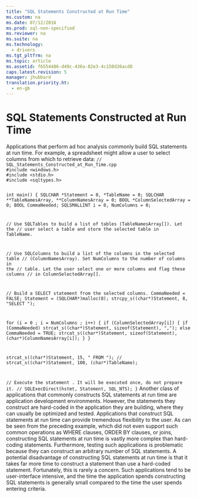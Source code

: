 ```yaml
---
title: "SQL Statements Constructed at Run Time"
ms.custom: na
ms.date: 07/12/2016
ms.prod: sql-non-specified
ms.reviewer: na
ms.suite: na
ms.technology: 
  - drivers
ms.tgt_pltfrm: na
ms.topic: article
ms.assetid: f6554486-d49c-436a-82e3-4c158d26acd8
caps.latest.revision: 5
manager: jhubbard
translation.priority.ht: 
  - en-gb
---
```

# SQL Statements Constructed at Run Time
<?xml version="1.0" encoding="utf-8"?>
<developerReferenceWithoutSyntaxDocument xmlns="http://ddue.schemas.microsoft.com/authoring/2003/5" xmlns:xlink="http://www.w3.org/1999/xlink" xmlns:xsi="http://www.w3.org/2001/XMLSchema-instance" xsi:schemaLocation="http://ddue.schemas.microsoft.com/authoring/2003/5 http://dduestorage.blob.core.windows.net/ddueschema/developer.xsd">
  <introduction>
    <para>Applications that perform ad hoc analysis commonly build SQL statements at run time. For example, a spreadsheet might allow a user to select columns from which to retrieve data:</para>
    <code>// SQL_Statements_Constructed_at_Run_Time.cpp
#include &lt;windows.h&gt;
#include &lt;stdio.h&gt;
#include &lt;sqltypes.h&gt;

int main() {
   SQLCHAR *Statement = 0, *TableName = 0;
   SQLCHAR **TableNamesArray, **ColumnNamesArray = 0;
   BOOL *ColumnSelectedArray = 0;
   BOOL  CommaNeeded;
   SQLSMALLINT i = 0, NumColumns = 0;

   // Use SQLTables to build a list of tables (TableNamesArray[]). Let the
   // user select a table and store the selected table in TableName.

   // Use SQLColumns to build a list of the columns in the selected table
   // (ColumnNamesArray). Set NumColumns to the number of columns in the
   // table. Let the user select one or more columns and flag these columns
   // in ColumnSelectedArray[].

   // Build a SELECT statement from the selected columns.
   CommaNeeded = FALSE;
   Statement = (SQLCHAR*)malloc(8);
   strcpy_s((char*)Statement, 8, "SELECT ");

   for (i = 0 ; i = NumColumns ; i++) {
      if (ColumnSelectedArray[i]) {
         if (CommaNeeded)
            strcat_s((char*)Statement, sizeof(Statement), ",");
         else
            CommaNeeded = TRUE;
         strcat_s((char*)Statement, sizeof(Statement), (char*)ColumnNamesArray[i]);
      }
   }

   strcat_s((char*)Statement, 15, " FROM ");
   // strcat_s((char*)Statement, 100, (char*)TableName);

   // Execute the statement . It will be executed once, do not prepare it.
   // SQLExecDirect(hstmt, Statement, SQL_NTS);
}</code>
    <para>Another class of applications that commonly constructs SQL statements at run time are application development environments. However, the statements they construct are hard-coded in the application they are building, where they can usually be optimized and tested.</para>
    <para>Applications that construct SQL statements at run time can provide tremendous flexibility to the user. As can be seen from the preceding example, which did not even support such common operations as <legacyBold>WHERE</legacyBold> clauses, <legacyBold>ORDER BY</legacyBold> clauses, or joins, constructing SQL statements at run time is vastly more complex than hard-coding statements. Furthermore, testing such applications is problematic because they can construct an arbitrary number of SQL statements.</para>
    <para>A potential disadvantage of constructing SQL statements at run time is that it takes far more time to construct a statement than use a hard-coded statement. Fortunately, this is rarely a concern. Such applications tend to be user-interface intensive, and the time the application spends constructing SQL statements is generally small compared to the time the user spends entering criteria.</para>
  </introduction>
  <relatedTopics />
</developerReferenceWithoutSyntaxDocument>